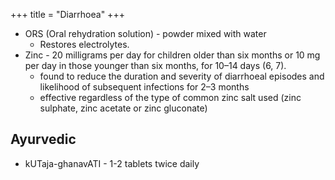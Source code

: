 +++
title = "Diarrhoea"
+++

- ORS (Oral rehydration solution) - powder mixed with water
  - Restores electrolytes.
- Zinc - 20 milligrams per day for children older than six months or 10 mg per day in those younger than six months, for 10–14 days (6, 7).
  - found to reduce the duration and severity of diarrhoeal episodes and likelihood of subsequent infections for 2–3 months
  - effective regardless of the type of common zinc salt used (zinc sulphate, zinc acetate or zinc gluconate)
  
## Ayurvedic
- kUTaja-ghanavATI - 1-2 tablets twice daily 